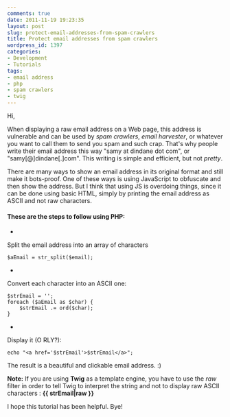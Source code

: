 ```yaml
---
comments: true
date: 2011-11-19 19:23:35
layout: post
slug: protect-email-addresses-from-spam-crawlers
title: Protect email addresses from spam crawlers
wordpress_id: 1397
categories:
- Development
- Tutorials
tags:
- email address
- php
- spam crawlers
- twig
---
```


Hi, 

When displaying a raw email address on a Web page, this address is vulnerable and can be used by _spam crawlers_, _email harvester_, or whatever you want to call them to send you spam and such crap. 
That's why people write their email address this way "samy at dindane dot com", or "samy[@]dindane[.]com". 
This writing is simple and efficient, but not _pretty_. 

There are many ways to show an email address in its original format and still make it bots-proof. One of these ways is using JavaScript to obfuscate and then show the address. 
But I think that using JS is overdoing things, since it can be done using basic HTML, simply by printing the email address as ASCII and not raw characters.



#### These are the steps to follow using PHP:






  * 
Split the email address into an array of characters

    
    
    $aEmail = str_split($email);
    





  * 
Convert each character into an ASCII one:

    
    
    $strEmail = '';
    foreach ($aEmail as $char) {
        $strEmail .= ord($char);
    }
    





  * 
Display it (O RLY?):

    
    
    echo "<a href='$strEmail'>$strEmail</a>";
    






The result is a beautiful and clickable email address. :)

**Note:** If you are using **Twig** as a template engine, you have to use the _raw_ filter in order to tell Twig to interpret the string and not to display raw ASCII characters : **{{ strEmail|raw }}**

I hope this tutorial has been helpful. 
Bye!
